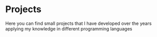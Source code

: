 # Projects
Here you can find small projects that I have developed over the years applying my knowledge in different programming languages